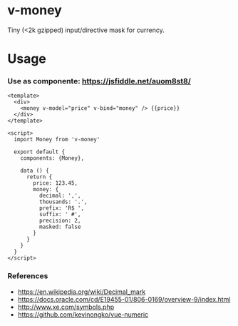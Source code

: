 # v-money

Tiny (<2k gzipped) input/directive mask for currency.

# Usage

### Use as componente: https://jsfiddle.net/auom8st8/

```
<template>
  <div>
    <money v-model="price" v-bind="money" /> {{price}}
  </div>
</template>

<script>
  import Money from 'v-money'

  export default {
    components: {Money},

    data () {
      return {
        price: 123.45,
        money: {
          decimal: ',',
          thousands: '.',
          prefix: 'R$ ',
          suffix: ' #',
          precision: 2,
          masked: false
        }
      }
    }
  }
</script>
```

### References

- https://en.wikipedia.org/wiki/Decimal_mark
- https://docs.oracle.com/cd/E19455-01/806-0169/overview-9/index.html
- http://www.xe.com/symbols.php
- https://github.com/kevinongko/vue-numeric
